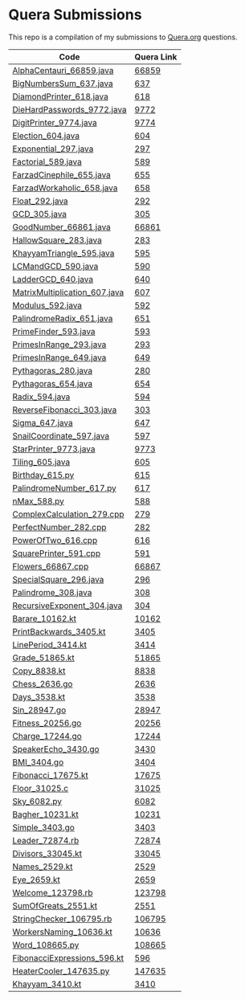 # Quera Submissions

This repo is a compilation of my submissions to [Quera.org](https://quera.org) questions.

| Code                                                                          | Quera Link                                    |
|-------------------------------------------------------------------------------|-----------------------------------------------|
| [AlphaCentauri_66859.java](/src/main/java/AlphaCentauri_66859.java)           | [66859](https://quera.org/problemset/66859)   |
| [BigNumbersSum_637.java](/src/main/java/BigNumbersSum_637.java)               | [637](https://quera.org/problemset/637)       |
| [DiamondPrinter_618.java](/src/main/java/DiamondPrinter_618.java)             | [618](https://quera.org/problemset/618)       |
| [DieHardPasswords_9772.java](/src/main/java/DieHardPasswords_9772.java)       | [9772](https://quera.org/problemset/9772)     |
| [DigitPrinter_9774.java](/src/main/java/DigitPrinter_9774.java)               | [9774](https://quera.org/problemset/9774)     |
| [Election_604.java](/src/main/java/Election_604.java)                         | [604](https://quera.org/problemset/604)       |
| [Exponential_297.java](/src/main/java/Exponential_297.java)                   | [297](https://quera.org/problemset/297)       |
| [Factorial_589.java](/src/main/java/Factorial_589.java)                       | [589](https://quera.org/problemset/589)       |
| [FarzadCinephile_655.java](/src/main/java/FarzadCinephile_655.java)           | [655](https://quera.org/problemset/655)       |
| [FarzadWorkaholic_658.java](/src/main/java/FarzadWorkaholic_658.java)         | [658](https://quera.org/problemset/658)       |
| [Float_292.java](/src/main/java/Float_292.java)                               | [292](https://quera.org/problemset/292)       |
| [GCD_305.java](/src/main/java/GCD_305.java)                                   | [305](https://quera.org/problemset/305)       |
| [GoodNumber_66861.java](/src/main/java/GoodNumber_66861.java)                 | [66861](https://quera.org/problemset/66861)   |
| [HallowSquare_283.java](/src/main/java/HallowSquare_283.java)                 | [283](https://quera.org/problemset/283)       |
| [KhayyamTriangle_595.java](/src/main/java/KhayyamTriangle_595.java)           | [595](https://quera.org/problemset/595)       |
| [LCMandGCD_590.java](/src/main/java/LCMandGCD_590.java)                       | [590](https://quera.org/problemset/590)       |
| [LadderGCD_640.java](/src/main/java/LadderGCD_640.java)                       | [640](https://quera.org/problemset/640)       |
| [MatrixMultiplication_607.java](/src/main/java/MatrixMultiplication_607.java) | [607](https://quera.org/problemset/607)       |
| [Modulus_592.java](/src/main/java/Modulus_592.java)                           | [592](https://quera.org/problemset/592)       |
| [PalindromeRadix_651.java](/src/main/java/PalindromeRadix_651.java)           | [651](https://quera.org/problemset/651)       |
| [PrimeFinder_593.java](/src/main/java/PrimeFinder_593.java)                   | [593](https://quera.org/problemset/593)       |
| [PrimesInRange_293.java](/src/main/java/PrimesInRange_293.java)               | [293](https://quera.org/problemset/293)       |
| [PrimesInRange_649.java](/src/main/java/PrimesInRange_649.java)               | [649](https://quera.org/problemset/649)       |
| [Pythagoras_280.java](/src/main/java/Pythagoras_280.java)                     | [280](https://quera.org/problemset/280)       |
| [Pythagoras_654.java](/src/main/java/Pythagoras_654.java)                     | [654](https://quera.org/problemset/654)       |
| [Radix_594.java](/src/main/java/Radix_594.java)                               | [594](https://quera.org/problemset/594)       |
| [ReverseFibonacci_303.java](/src/main/java/ReverseFibonacci_303.java)         | [303](https://quera.org/problemset/303)       |
| [Sigma_647.java](/src/main/java/Sigma_647.java)                               | [647](https://quera.org/problemset/647)       |
| [SnailCoordinate_597.java](/src/main/java/SnailCoordinate_597.java)           | [597](https://quera.org/problemset/597)       |
| [StarPrinter_9773.java](/src/main/java/StarPrinter_9773.java)                 | [9773](https://quera.org/problemset/9773)     |
| [Tiling_605.java](/src/main/java/Tiling_605.java)                             | [605](https://quera.org/problemset/605)       |
| [Birthday_615.py](/python/Birthday_615.py)                                    | [615](https://quera.org/problemset/615)       |
| [PalindromeNumber_617.py](/python/PalindromeNumber_617.py)                    | [617](https://quera.org/problemset/617)       |
| [nMax_588.py](/python/nMax_588.py)                                            | [588](https://quera.org/problemset/588)       |
| [ComplexCalculation_279.cpp](/cpp/ComplexCalculation_279.cpp)                 | [279](https://quera.org/problemset/279)       |
| [PerfectNumber_282.cpp](/cpp/PerfectNumber_282.cpp)                           | [282](https://quera.org/problemset/282)       |
| [PowerOfTwo_616.cpp](/cpp/PowerOfTwo_616.cpp)                                 | [616](https://quera.org/problemset/616)       |
| [SquarePrinter_591.cpp](/cpp/SquarePrinter_591.cpp)                           | [591](https://quera.org/problemset/591)       |
| [Flowers_66867.cpp](/src/main/java/Flowers_66867.java)                        | [66867](https://quera.org/problemset/66867)   |
| [SpecialSquare_296.java](/src/main/java/SpecialSquare_296.java)               | [296](https://quera.org/problemset/296)       |
| [Palindrome_308.java](/src/main/java/Palindrome_308.java)                     | [308](https://quera.org/problemset/308)       |
| [RecursiveExponent_304.java](/src/main/java/RecursiveExponent_304.java)       | [304](https://quera.org/problemset/304)       |
| [Barare_10162.kt](/src/main/kotlin/Barare_10162.kt)                           | [10162](https://quera.org/problemset/10162)   |
| [PrintBackwards_3405.kt](/src/main/kotlin/PrintBackwards_3405.kt)             | [3405](https://quera.org/problemset/3405)     |
| [LinePeriod_3414.kt](/src/main/kotlin/LinePeriod_3414.kt)                     | [3414](https://quera.org/problemset/3414)     |
| [Grade_51865.kt](/src/main/kotlin/Grade_51865.kt)                             | [51865](https://quera.org/problemset/51865)   |
| [Copy_8838.kt](/src/main/kotlin/Copy_8838.kt)                                 | [8838](https://quera.org/problemset/8838)     |
| [Chess_2636.go](/go/Chess_2636.go)                                            | [2636](https://quera.org/problemset/2636)     |
| [Days_3538.kt](/src/main/kotlin/Days_3538.kt)                                 | [3538](https://quera.org/problemset/3538)     |
| [Sin_28947.go](/go/Sin_28947.go)                                              | [28947](https://quera.org/problemset/28947)   |
| [Fitness_20256.go](/go/Fitness_20256.go)                                      | [20256](https://quera.org/problemset/20256)   |
| [Charge_17244.go](/go/Charge_17244.go)                                        | [17244](https://quera.org/problemset/17244)   |
| [SpeakerEcho_3430.go](/go/SpeakerEcho_3430.go)                                | [3430](https://quera.org/problemset/3430)     |
| [BMI_3404.go](/go/BMI_3404.go)                                                | [3404](https://quera.org/problemset/3404)     |
| [Fibonacci_17675.kt](/src/main/kotlin/Fibonacci_17675.kt)                     | [17675](https://quera.org/problemset/17675)   |
| [Floor_31025.c](/other/Floor_31025.c)                                         | [31025](https://quera.org/problemset/31025)   |
| [Sky_6082.py](/python/Sky_6082.py)                                            | [6082](https://quera.org/problemset/6082)     |
| [Bagher_10231.kt](/src/main/kotlin/Bagher_10231.kt)                           | [10231](https://quera.org/problemset/10231)   |
| [Simple_3403.go](/go/Simple_3403.go)                                          | [3403](https://quera.org/problemset/3403)     |
| [Leader_72874.rb](/other/Leader_72874.rb)                                     | [72874](https://quera.org/problemset/72874)   |
| [Divisors_33045.kt](/src/main/kotlin/Divisors_33045.kt)                       | [33045](https://quera.org/problemset/33045)   |
| [Names_2529.kt](/src/main/kotlin/Names_2529.kt)                               | [2529](https://quera.org/problemset/2529)     |
| [Eye_2659.kt](/src/main/kotlin/Eye_2659.kt)                                   | [2659](https://quera.org/problemset/2659)     |
| [Welcome_123798.rb](/other/Welcome_123798.rb)                                 | [123798](https://quera.org/problemset/123798) |
| [SumOfGreats_2551.kt](/src/main/kotlin/SumOfGreats_2551.kt)                   | [2551](https://quera.org/problemset/2551)     |
| [StringChecker_106795.rb](/other/StringChecker_106795.rb)                     | [106795](https://quera.org/problemset/106795) |
| [WorkersNaming_10636.kt](/src/main/kotlin/WorkersNaming_10636.kt)             | [10636](https://quera.org/problemset/10636)   |
| [Word_108665.py](/python/Word_108665.py)                                      | [108665](https://quera.org/problemset/108665) |
| [FibonacciExpressions_596.kt](/src/main/kotlin/FibonacciExpressions_596.kt)   | [596](https://quera.org/problemset/596)       |
| [HeaterCooler_147635.py](/python/HeaterCooler_147635.py)                      | [147635](https://quera.org/problemset/147635) |
| [Khayyam_3410.kt](/src/main/kotlin/Khayyam_3410.kt)                           | [3410](https://quera.org/problemset/3410)     |

